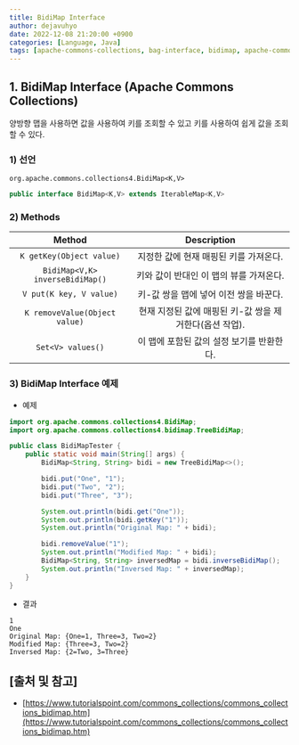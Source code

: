 ```yaml
---
title: BidiMap Interface
author: dejavuhyo
date: 2022-12-08 21:20:00 +0900
categories: [Language, Java]
tags: [apache-commons-collections, bag-interface, bidimap, apache-commons, apache-collections, apache-interface, commons-interface]
---
```


## 1. BidiMap Interface (Apache Commons Collections)
양방향 맵을 사용하면 값을 사용하여 키를 조회할 수 있고 키를 사용하여 쉽게 값을 조회할 수 있다.

### 1) 선언
`org.apache.commons.collections4.BidiMap<K,V>`

```java
public interface BidiMap<K,V> extends IterableMap<K,V>
```

### 2) Methods

| Method | Description |
|:-----:|:-----:|
| `K getKey(Object value)` | 지정한 값에 현재 매핑된 키를 가져온다. |
| `BidiMap<V,K> inverseBidiMap()` | 키와 값이 반대인 이 맵의 뷰를 가져온다. |
| `V put(K key, V value)` | 키-값 쌍을 맵에 넣어 이전 쌍을 바꾼다. |
| `K removeValue(Object value)` | 현재 지정된 값에 매핑된 키-값 쌍을 제거한다(옵션 작업). |
| `Set<V> values()` | 이 맵에 포함된 값의 설정 보기를 반환한다. |

### 3) BidiMap Interface 예제

* 예제

```java
import org.apache.commons.collections4.BidiMap;
import org.apache.commons.collections4.bidimap.TreeBidiMap;

public class BidiMapTester {
    public static void main(String[] args) {
        BidiMap<String, String> bidi = new TreeBidiMap<>();

        bidi.put("One", "1");
        bidi.put("Two", "2");
        bidi.put("Three", "3");

        System.out.println(bidi.get("One"));
        System.out.println(bidi.getKey("1"));
        System.out.println("Original Map: " + bidi);

        bidi.removeValue("1");
        System.out.println("Modified Map: " + bidi);
        BidiMap<String, String> inversedMap = bidi.inverseBidiMap();
        System.out.println("Inversed Map: " + inversedMap);
    }
}
```

* 결과

```text
1
One
Original Map: {One=1, Three=3, Two=2}
Modified Map: {Three=3, Two=2}
Inversed Map: {2=Two, 3=Three}
```

## [출처 및 참고]
* [https://www.tutorialspoint.com/commons_collections/commons_collections_bidimap.htm](https://www.tutorialspoint.com/commons_collections/commons_collections_bidimap.htm)
